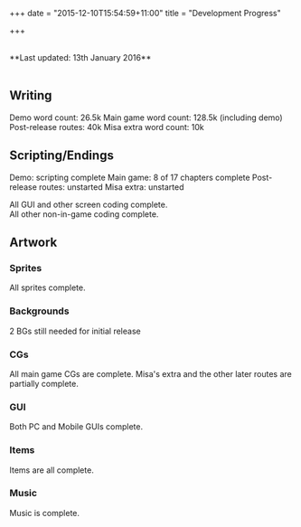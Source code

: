+++
date = "2015-12-10T15:54:59+11:00"
title = "Development Progress"

+++

<br>
**Last updated: 13th January 2016**<br>
<br>

## Writing

Demo word count: 26.5k
Main game word count: 128.5k (including demo)
Post-release routes: 40k
Misa extra word count: 10k

## Scripting/Endings

Demo: scripting complete
Main game: 8 of 17 chapters complete
Post-release routes: unstarted
Misa extra: unstarted

All GUI and other screen coding complete.  
All other non-in-game coding complete.

## Artwork

### Sprites

All sprites complete.

### Backgrounds

2 BGs still needed for initial release

### CGs

All main game CGs are complete.
Misa's extra and the other later routes are partially complete.  

### GUI

Both PC and Mobile GUIs complete.

### Items

Items are all complete.

### Music

Music is complete.
